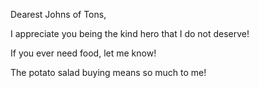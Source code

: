 <!-- title: To da Kindest 1  -->

Dearest Johns of Tons,

I appreciate you being the kind hero that I do not deserve!

If you ever need food, let me know!

The potato salad buying means so much to me!
